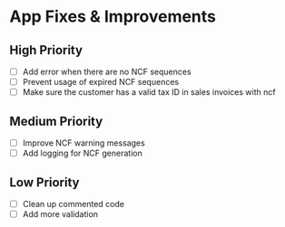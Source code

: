 # App Fixes & Improvements

## High Priority
- [ ] Add error when there are no NCF sequences
- [ ] Prevent usage of expired NCF sequences
- [ ] Make sure the customer has a valid tax ID in sales invoices with ncf
## Medium Priority  
- [ ] Improve NCF warning messages
- [ ] Add logging for NCF generation

## Low Priority
- [ ] Clean up commented code
- [ ] Add more validation
